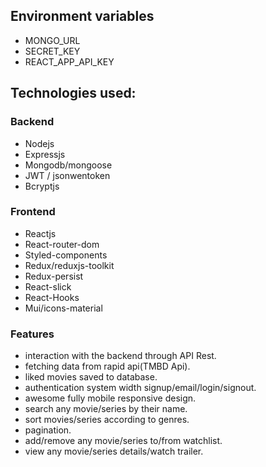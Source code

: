 
## Environment variables
- MONGO_URL
- SECRET_KEY
- REACT_APP_API_KEY
## Technologies used:
### Backend 
- Nodejs
- Expressjs
- Mongodb/mongoose
- JWT / jsonwentoken
- Bcryptjs
### Frontend
- Reactjs 
- React-router-dom
- Styled-components
- Redux/reduxjs-toolkit
- Redux-persist
- React-slick
- React-Hooks
- Mui/icons-material

### Features 
- interaction with the backend through API Rest.
- fetching data from rapid api(TMBD Api).
- liked movies saved to database.
- authentication system width signup/email/login/signout.
- awesome fully mobile responsive design.
- search any movie/series by their name.
- sort movies/series according to genres.
- pagination.
- add/remove any movie/series to/from watchlist.
- view any movie/series details/watch trailer.

